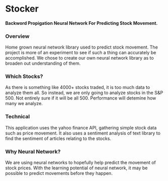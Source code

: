 # Stocker

#### Backword Propigation Neural Network For Predicting Stock Movement.

### Overview
Home grown neural network library used to predict stock movement.  The project is more of an experiment to see if such a thing can accurately be accomplished.  We chose to create our own neural network library as to broaden out understanding of them.

### Which Stocks?
As there is something like 4000+ stocks traded, it is too much data to analyze them all.  So instead, we are only going to analyze stocks in the S&P 500.  Not entirely sure if it will be all 500.  Performance will detemine how many we analyze.

### Technical
This application uses the yahoo finance API, gathering simple stock data such as price movement.  It also uses a sentiment analysis of text library to find the sentiment of articles relating to the stocks.

### Why Neural Network?
We are using neural networks to hopefully help predict the movement of stock prices.  With the learning potential of neural network, it may be possible to predict movements before they happen.